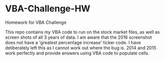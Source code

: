 # VBA-Challenge-HW
Homework for VBA Challenge

This repo contains my VBA code to run on the stock market files, as well as screen shots of all 3 years of data. 
I am aware that the 2016 screenshot does not have a 'greatest percentage increase' ticker code. I have deliberately left this as I cannot work out where the bug is. 2014 and 2015 work perfectly and provide answers using VBA code to populate cells. 